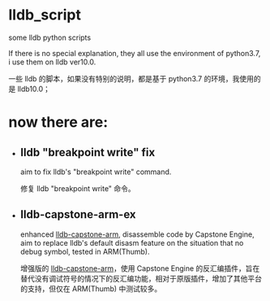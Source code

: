 # lldb_script
some lldb python scripts


If there is no special explanation, they all use the environment of python3.7, i use them on lldb ver10.0.

一些 lldb 的脚本，如果没有特别的说明，都是基于 python3.7 的环境，我使用的是 lldb10.0；

# now there are:
- ## lldb "breakpoint write" fix
  aim to fix lldb's "breakpoint write" command.
  
  修复 lldb "breakpoint write" 命令。
  
- ## lldb-capstone-arm-ex
  enhanced [lldb-capstone-arm](https://github.com/upbit/lldb-capstone-arm), disassemble code by Capstone Engine, aim to replace lldb's default disasm feature on the situation that no debug symbol, tested in ARM(Thumb).
  
  增强版的 [lldb-capstone-arm](https://github.com/upbit/lldb-capstone-arm)，使用 Capstone Engine 的反汇编插件，旨在替代没有调试符号的情况下的反汇编功能，相对于原版插件，增加了其他平台的支持，但仅在 ARM(Thumb) 中测试较多。
